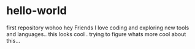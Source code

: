 # hello-world
first repository wohoo
hey Friends
I love coding and exploring new tools and languages..
this looks cool . trying to figure whats more cool about this...

